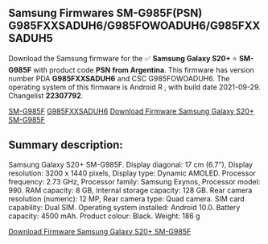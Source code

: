 <h2>Samsung Firmwares SM-G985F(PSN) G985FXXSADUH6/G985FOWOADUH6/G985FXXSADUH5</h2>
Download the Samsung firmware for the ✅ <strong>Samsung Galaxy S20+ </strong> ⭐ <strong>SM-G985F</strong> with product code <strong>PSN</strong> <strong> from Argentina</strong>. This firmware has version number PDA <strong>G985FXXSADUH6</strong> and CSC G985FOWOADUH6. The operating system of this firmware is Android R , with build date 2021-09-29. Changelist <strong>22307792</strong>.


[SM-G985F](https://samfirm.shop/samsung/model/SM-G985F)
[G985FXXSADUH6](https://samfirm.shop/samsung/pda/G985FXXSADUH6)
[Download Firmware Samsung Galaxy S20+ SM-G985F](https://samfirm.shop/samsung/firmware/461186)
<h2>Summary description:</h2>
<p>Samsung Galaxy S20+ SM-G985F. Display diagonal: 17 cm (6.7"), Display resolution: 3200 x 1440 pixels, Display type: Dynamic AMOLED. Processor frequency: 2.73 GHz, Processor family: Samsung Exynos, Processor model: 990. RAM capacity: 8 GB, Internal storage capacity: 128 GB. Rear camera resolution (numeric): 12 MP, Rear camera type: Quad camera. SIM card capability: Dual SIM. Operating system installed: Android 10.0. Battery capacity: 4500 mAh. Product colour: Black. Weight: 186 g</p>


[Download Firmware Samsung Galaxy S20+ SM-G985F](https://samfirm.shop/samsung/firmware/461186)
